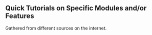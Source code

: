 ## Quick Tutorials on Specific Modules and/or Features

Gathered from different sources on the internet.



